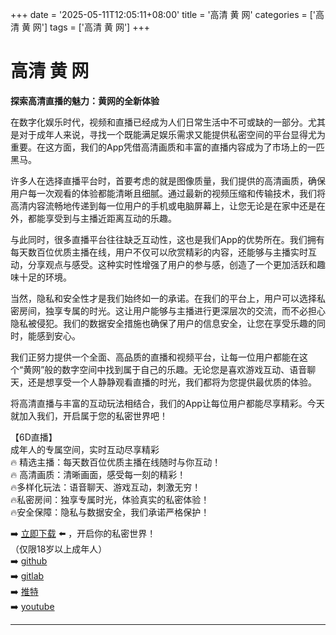 +++
date = '2025-05-11T12:05:11+08:00'
title = '高清 黄 网'
categories = ['高清 黄 网']
tags = ['高清 黄 网']
+++

# 高清 黄 网

**探索高清直播的魅力：黄网的全新体验**

在数字化娱乐时代，视频和直播已经成为人们日常生活中不可或缺的一部分。尤其是对于成年人来说，寻找一个既能满足娱乐需求又能提供私密空间的平台显得尤为重要。在这方面，我们的App凭借高清画质和丰富的直播内容成为了市场上的一匹黑马。

许多人在选择直播平台时，首要考虑的就是图像质量，我们提供的高清画质，确保用户每一次观看的体验都能清晰且细腻。通过最新的视频压缩和传输技术，我们将高清内容流畅地传递到每一位用户的手机或电脑屏幕上，让您无论是在家中还是在外，都能享受到与主播近距离互动的乐趣。

与此同时，很多直播平台往往缺乏互动性，这也是我们App的优势所在。我们拥有每天数百位优质主播在线，用户不仅可以欣赏精彩的内容，还能够与主播实时互动，分享观点与感受。这种实时性增强了用户的参与感，创造了一个更加活跃和趣味十足的环境。

当然，隐私和安全性才是我们始终如一的承诺。在我们的平台上，用户可以选择私密房间，独享专属的时光。这让用户能够与主播进行更深层次的交流，而不必担心隐私被侵犯。我们的数据安全措施也确保了用户的信息安全，让您在享受乐趣的同时，能感到安心。

我们正努力提供一个全面、高品质的直播和视频平台，让每一位用户都能在这个“黄网”般的数字空间中找到属于自己的乐趣。无论您是喜欢游戏互动、语音聊天，还是想享受一个人静静观看直播的时光，我们都将为您提供最优质的体验。

将高清直播与丰富的互动玩法相结合，我们的App让每位用户都能尽享精彩。今天就加入我们，开启属于您的私密世界吧！

【6D直播】  
成年人的专属空间，实时互动尽享精彩  
🔥 精选主播：每天数百位优质主播在线随时与你互动！  
🔥 高清画质：清晰画面，感受每一刻的精彩！  
🔥多样化玩法：语音聊天、游戏互动，刺激无穷！  
🔥私密房间：独享专属时光，体验真实的私密体验！  
🔥安全保障：隐私与数据安全，我们承诺严格保护！  

➡️ [立即下载](https://down123.s3.ap-east-1.amazonaws.com/index.html?channelCode=blog) ⬅️ ，开启你的私密世界！  
（仅限18岁以上成年人）  
➡️ [github](https://aldult-live.github.io/)  
➡️ [gitlab](https://seo-09598d.gitlab.io/)  
➡️ [推特](https://x.com/wegame33)  
➡️ [youtube](https://www.youtube.com/@6Dlive)  


---
